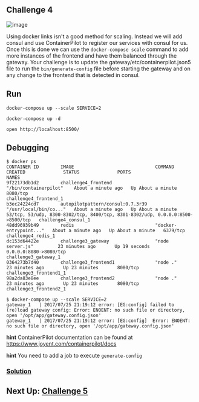 ## Challenge 4

![image](../images/challenge4.png)

Using docker links isn't a good method for scaling. Instead we will add consul and use ContainerPilot to register our services with consul for us. Once this is done we can use the `docker-compose scale` command to add more instances of the frontend and have them balanced through the gateway. Your challenge is to update the gateway/etc/containerpilot.json5 file to run the `bin/generate-config` file before starting the gateway and on any change to the frontend that is detected in consul.

## Run

`docker-compose up --scale SERVICE=2`

`docker-compose up -d`



`open http://localhost:8500/`

## Debugging

```
$ docker ps
CONTAINER ID        IMAGE                              COMMAND                  CREATED              STATUS              PORTS                                                                            NAMES
9f22173db1d2        challenge4_frontend                "/bin/containerpilot"    About a minute ago   Up About a minute   8080/tcp                                                                         challenge4_frontend_1
b3ec24224cd7        autopilotpattern/consul:0.7.3r39   "/usr/local/bin/co..."   About a minute ago   Up About a minute   53/tcp, 53/udp, 8300-8302/tcp, 8400/tcp, 8301-8302/udp, 0.0.0.0:8500->8500/tcp   challenge4_consul_1
48dd96939b49        redis                              "docker-entrypoint..."   About a minute ago   Up About a minute   6379/tcp                                                                         challenge4_redis_1
dc153d64422e        challenge3_gateway                 "node server.js"         23 minutes ago       Up 19 seconds       0.0.0.0:8080->8080/tcp                                                           challenge3_gateway_1
0364273b7d40        challenge3_frontend1               "node ."                 23 minutes ago       Up 23 minutes       8080/tcp                                                                         challenge3_frontend1_1
98a2da83e8ee        challenge3_frontend2               "node ."                 23 minutes ago       Up 23 minutes       8080/tcp                                                                         challenge3_frontend2_1
```


```
$ docker-compose up --scale SERVICE=2
gateway_1   | 2017/07/25 21:19:12 error: [EG:config] failed to (re)load gateway config: Error: ENOENT: no such file or directory, open '/opt/app/gateway.config.json'
gateway_1   | 2017/07/25 21:19:12 error: [EG:config]  Error: ENOENT: no such file or directory, open '/opt/app/gateway.config.json'
```


__hint__ ContainerPilot documentation can be found at https://www.joyent.com/containerpilot/docs

__hint__ You need to add a job to execute `generate-config`

### [Solution](./SOLUTION.md)

## Next Up: [Challenge 5](../challenge5/README.md)
